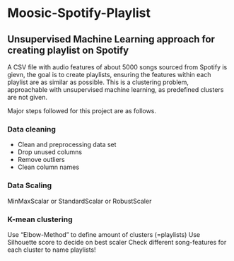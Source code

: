 # Moosic-Spotify-Playlist
## Unsupervised Machine Learning approach for creating playlist on Spotify
A CSV file with audio features of about 5000 songs sourced from Spotify is gievn, the goal is to create playlists, ensuring the features within each playlist are as similar as possible. This is a clustering problem, approachable with unsupervised machine learning, as predefined clusters are not given.

Major steps followed for this project are as follows.

### Data cleaning
- Clean and preprocessing data set
- Drop unused columns
- Remove outliers
- Clean column names

### Data Scaling
MinMaxScalar or StandardScalar or RobustScaler

### K-mean clustering
Use “Elbow-Method” to define amount of clusters (=playlists)
Use Silhouette score to decide on best scaler
Check different song-features for each cluster to name playlists!

<!--### Cluster Analysis
Univariate and bivariate analysis of clusters
Manual categorization and labeling of clusters-->
